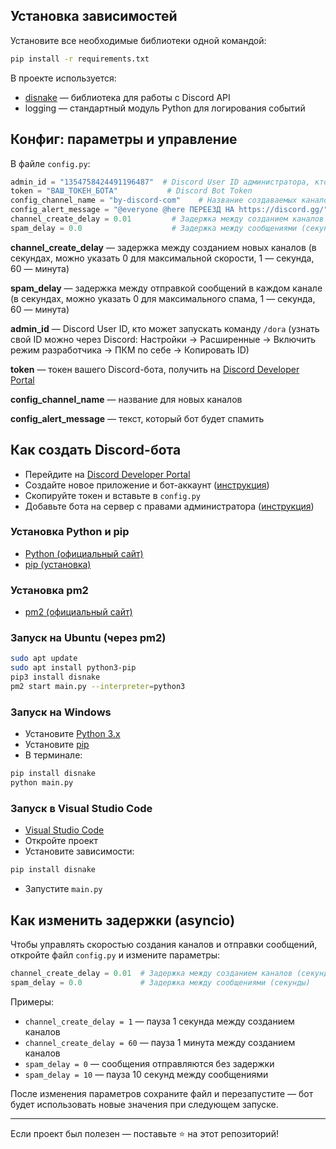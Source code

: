 ## Установка зависимостей

Установите все необходимые библиотеки одной командой:
```bash
pip install -r requirements.txt
```

В проекте используется:
- [disnake](https://pypi.org/project/disnake/) — библиотека для работы с Discord API
- logging — стандартный модуль Python для логирования событий

## Конфиг: параметры и управление
В файле `config.py`:


```python
admin_id = "1354758424491196487"  # Discord User ID администратора, кто может запускать /dora
token = "ВАШ_ТОКЕН_БОТА"           # Discord Bot Token
config_channel_name = "by-discord-com"    # Название создаваемых каналов
config_alert_message = "@everyone @here ПЕРЕЕЗД НА https://discord.gg/" # Текст для спама
channel_create_delay = 0.01         # Задержка между созданием каналов (секунды, например: 0.01 — быстро, 1 — 1 секунда, 60 — минута)
spam_delay = 0.0                    # Задержка между сообщениями (секунды, например: 0 — без задержки, 1 — 1 секунда, 60 — минута)
```
**channel_create_delay** — задержка между созданием новых каналов (в секундах, можно указать 0 для максимальной скорости, 1 — секунда, 60 — минута)

**spam_delay** — задержка между отправкой сообщений в каждом канале (в секундах, можно указать 0 для максимального спама, 1 — секунда, 60 — минута)

**admin_id** — Discord User ID, кто может запускать команду `/dora` (узнать свой ID можно через Discord: Настройки → Расширенные → Включить режим разработчика → ПКМ по себе → Копировать ID)

**token** — токен вашего Discord-бота, получить на [Discord Developer Portal](https://discord.com/developers/applications)

**config_channel_name** — название для новых каналов

**config_alert_message** — текст, который бот будет спамить


## Как создать Discord-бота
- Перейдите на [Discord Developer Portal](https://discord.com/developers/applications)
- Создайте новое приложение и бот-аккаунт ([инструкция](https://discordpy.readthedocs.io/en/stable/discord.html))
- Скопируйте токен и вставьте в `config.py`
- Добавьте бота на сервер с правами администратора ([инструкция](https://support.discord.com/hc/ru/articles/360040720412))

### Установка Python и pip
- [Python (официальный сайт)](https://www.python.org/downloads/)
- [pip (установка)](https://pip.pypa.io/en/stable/installation/)

### Установка pm2
- [pm2 (официальный сайт)](https://pm2.keymetrics.io/)



### Запуск на Ubuntu (через pm2)
```bash
sudo apt update
sudo apt install python3-pip
pip3 install disnake
pm2 start main.py --interpreter=python3
```

### Запуск на Windows
- Установите [Python 3.x](https://www.python.org/downloads/windows/)
- Установите [pip](https://pip.pypa.io/en/stable/installation/)
- В терминале:
```bash
pip install disnake
python main.py
```

### Запуск в Visual Studio Code
- [Visual Studio Code](https://code.visualstudio.com/)
- Откройте проект
- Установите зависимости:
```bash
pip install disnake
```
- Запустите `main.py`

## Как изменить задержки (asyncio)

Чтобы управлять скоростью создания каналов и отправки сообщений, откройте файл `config.py` и измените параметры:

```python
channel_create_delay = 0.01  # Задержка между созданием каналов (секунды)
spam_delay = 0.0             # Задержка между сообщениями (секунды)
```

Примеры:
- `channel_create_delay = 1` — пауза 1 секунда между созданием каналов
- `channel_create_delay = 60` — пауза 1 минута между созданием каналов
- `spam_delay = 0` — сообщения отправляются без задержки
- `spam_delay = 10` — пауза 10 секунд между сообщениями

После изменения параметров сохраните файл и перезапустите — бот будет использовать новые значения при следующем запуске.

---

Если проект был полезен — поставьте ⭐ на этот репозиторий!
